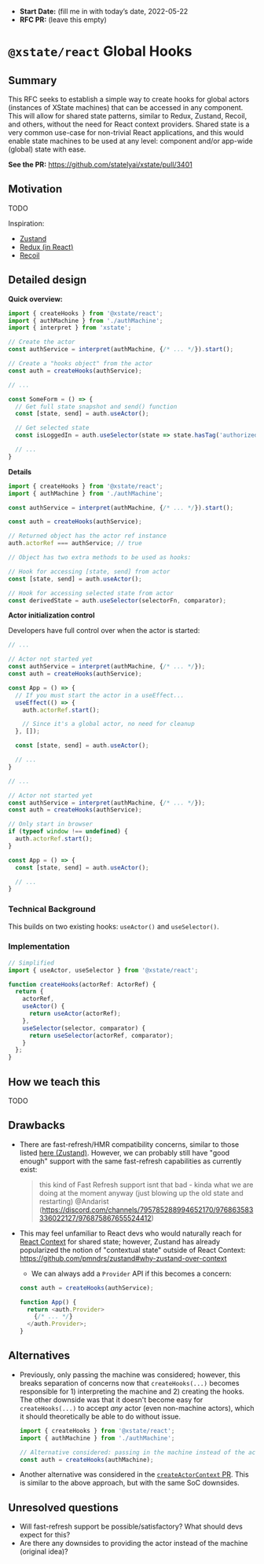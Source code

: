 - **Start Date:** (fill me in with today’s date, 2022-05-22
- **RFC PR:** (leave this empty)

# `@xstate/react` Global Hooks

## Summary

This RFC seeks to establish a simple way to create hooks for global actors (instances of XState machines) that can be accessed in any component. This will allow for shared state patterns, similar to Redux, Zustand, Recoil, and others, without the need for React context providers. Shared state is a very common use-case for non-trivial React applications, and this would enable state machines to be used at any level: component and/or app-wide (global) state with ease.

**See the PR:** https://github.com/statelyai/xstate/pull/3401

## Motivation

TODO

Inspiration:

- [Zustand](https://github.com/pmndrs/zustand)
- [Redux (in React)](https://react-redux.js.org/)
- [Recoil](https://recoiljs.org/)

## Detailed design

**Quick overview:**
```js
import { createHooks } from '@xstate/react';
import { authMachine } from './authMachine';
import { interpret } from 'xstate';

// Create the actor
const authService = interpret(authMachine, {/* ... */}).start();

// Create a "hooks object" from the actor
const auth = createHooks(authService);

// ...

const SomeForm = () => {
  // Get full state snapshot and send() function
  const [state, send] = auth.useActor();

  // Get selected state
  const isLoggedIn = auth.useSelector(state => state.hasTag('authorized'));

  // ...
}
```

**Details**

```js
import { createHooks } from '@xstate/react';
import { authMachine } from './authMachine';

const authService = interpret(authMachine, {/* ... */}).start();

const auth = createHooks(authService);

// Returned object has the actor ref instance
auth.actorRef === authService; // true

// Object has two extra methods to be used as hooks:

// Hook for accessing [state, send] from actor
const [state, send] = auth.useActor();

// Hook for accessing selected state from actor
const derivedState = auth.useSelector(selectorFn, comparator);
```

**Actor initialization control**

Developers have full control over when the actor is started:

```js
// ...

// Actor not started yet
const authService = interpret(authMachine, {/* ... */});
const auth = createHooks(authService);

const App = () => {
  // If you must start the actor in a useEffect...
  useEffect(() => {
    auth.actorRef.start();

    // Since it's a global actor, no need for cleanup
  }, []);

  const [state, send] = auth.useActor();

  // ...
}
```

```js
// ...

// Actor not started yet
const authService = interpret(authMachine, {/* ... */});
const auth = createHooks(authService);

// Only start in browser
if (typeof window !== undefined) {
  auth.actorRef.start();
}

const App = () => {
  const [state, send] = auth.useActor();

  // ...
}
```


### Technical Background

This builds on two existing hooks: `useActor()` and `useSelector()`.

### Implementation

```ts
// Simplified
import { useActor, useSelector } from '@xstate/react';

function createHooks(actorRef: ActorRef) {
  return {
    actorRef,
    useActor() {
      return useActor(actorRef);
    },
    useSelector(selector, comparator) {
      return useSelector(actorRef, comparator);
    }
  };
}
```

## How we teach this

TODO

## Drawbacks

- There are fast-refresh/HMR compatibility concerns, similar to those listed [here (Zustand)](https://github.com/pmndrs/zustand/issues/908). However, we can probably still have "good enough" support with the same fast-refresh capabilities as currently exist:

  > this kind of Fast Refresh support isnt that bad - kinda what we are doing at the moment anyway (just blowing up the old state and restarting)
  > @Andarist (https://discord.com/channels/795785288994652170/976863583336022127/976875867655524412)

- This may feel unfamiliar to React devs who would naturally reach for [React Context](https://reactjs.org/docs/context.html) for shared state; however, Zustand has already popularized the notion of "contextual state" outside of React Context: https://github.com/pmndrs/zustand#why-zustand-over-context
  - We can always add a `Provider` API if this becomes a concern:

  ```js
  const auth = createHooks(authService);

  function App() {
    return <auth.Provider>
      {/* ... */}
    </auth.Provider>;
  }
  ```

## Alternatives

- Previously, only passing the machine was considered; however, this breaks separation of concerns now that `createHooks(...)` becomes responsible for 1) interpreting the machine and 2) creating the hooks. The other downside was that it doesn't become easy for `createHooks(...)` to accept _any_ actor (even non-machine actors), which it should theoretically be able to do without issue.

  ```js
  import { createHooks } from '@xstate/react';
  import { authMachine } from './authMachine';

  // Alternative considered: passing in the machine instead of the actor
  const auth = createHooks(authMachine);
  ```

- Another alternative was considered in the [`createActorContext` PR](https://github.com/statelyai/xstate/pull/2783). This is similar to the above approach, but with the same SoC downsides.

## Unresolved questions

- Will fast-refresh support be possible/satisfactory? What should devs expect for this?
- Are there any downsides to providing the actor instead of the machine (original idea)?
